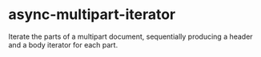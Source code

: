 # async-multipart-iterator
Iterate the parts of a multipart document, sequentially producing a header and a body iterator for each part.
